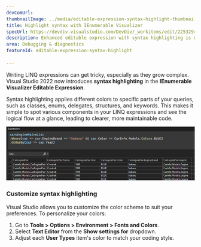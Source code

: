 ```yaml
---
devComUrl: 
thumbnailImage: ../media/editable-expression-syntax-highlight-thumbnail.png
title: Highlight syntax with IEnumerable Visualizer
specUrl: https://devdiv.visualstudio.com/DevDiv/_workitems/edit/2253294
description: Enhanced editable expression with syntax highlighting is now available.
area: Debugging & diagnostics
featureId: editable-expression-syntax-highlight

---
```



Writing LINQ expressions can get tricky, especially as they grow complex. Visual Studio 2022 now introduces **syntax highlighting** in the **IEnumerable Visualizer Editable Expression**.

Syntax highlighting applies different colors to specific parts of your queries, such as classes, enums, delegates, structures, and keywords. This makes it simple to spot various components in your LINQ expressions and see the logical flow at a glance, leading to clearer, more maintainable code.

![IEnumerable Visualizer Syntax Highlighting](../media/editable-expression-syntax-highlighting.png)

### Customize syntax highlighting

Visual Studio allows you to customize the color scheme to suit your preferences. To personalize your colors:

1. Go to **Tools > Options > Environment > Fonts and Colors**.
2. Select **Text Editor** from the **Show settings for** dropdown.
3. Adjust each **User Types** item's color to match your coding style.
